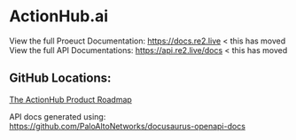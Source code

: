 # ActionHub.ai

View the full Proeuct Documentation: https://docs.re2.live   < this has moved
View the full API Documentations: https://api.re2.live/docs < this has moved

## GitHub Locations:
[The ActionHub Product Roadmap](https://github.com/orgs/Lifecycle-Science/projects/1)

API docs generated using: https://github.com/PaloAltoNetworks/docusaurus-openapi-docs

